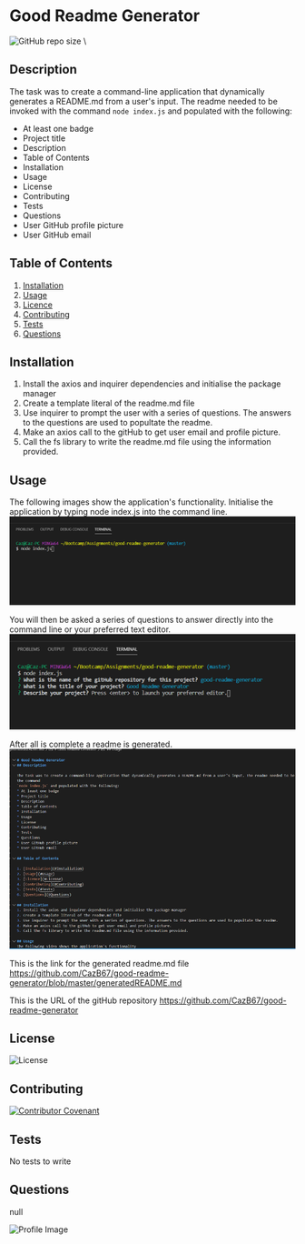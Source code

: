 
# Good Readme Generator
![GitHub repo size](https://img.shields.io/github/repo-size/cazb67/good-readme-generator) \
## Description
The task was to create a command-line application that dynamically generates a README.md from a user's input. The readme needed to be invoked with the command
`node index.js` and populated with the following:
* At least one badge
* Project title
* Description
* Table of Contents
* Installation
* Usage
* License
* Contributing
* Tests
* Questions
* User GitHub profile picture
* User GitHub email
## Table of Contents
1. [Installation](#Installation)
2. [Usage](#Usage)
3. [Licence](#License)
4. [Contributing](#Contributing)
5. [Tests](#Tests)
6. [Questions](#Questions)

## Installation
1. Install the axios and inquirer dependencies and initialise the package manager
2. Create a template literal of the readme.md file
3. Use inquirer to prompt the user with a series of questions. The answers to the questions are used to popultate the readme.
4. Make an axios call to the gitHub to get user email and profile picture.
5. Call the fs library to write the readme.md file using the information provided.

## Usage
The following images show the application's functionality.
Initialise the application by typing node index.js into the command line.
![Start](1.PNG)

You will then be asked a series of questions to answer directly into the command line or your preferred text editor.
![In Progress](2.PNG)

After all is complete a readme is generated.
![Result](3.PNG)

This is the link for the generated readme.md file
https://github.com/CazB67/good-readme-generator/blob/master/generatedREADME.md

This is the URL of the gitHub repository
https://github.com/CazB67/good-readme-generator

## License
![License](https://img.shields.io/github/license/cazb67/good-readme-generator?style=flat-square)

## Contributing
[![Contributor Covenant](https://img.shields.io/badge/Contributor%20Covenant-v2.0%20adopted-ff69b4.svg)](code_of_conduct.md)

## Tests
No tests to write

## Questions
null

![Profile Image](https://avatars1.githubusercontent.com/u/58319229?v=4)